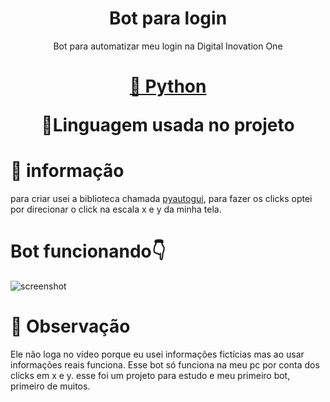 <h1 align="center">Bot para login</h1>
<p align="center">Bot para automatizar meu login na <a href"https://digitalinnovation.one/">Digital Inovation One</a></p>
<h1 align="center">
    <a href="">🔗 Python</a>
    <p align="center">🚀Linguagem usada no projeto</p>
</h1>

# 🎲 informação
para criar usei a biblioteca chamada <a href="https://pyautogui.readthedocs.io/en/latest/">pyautogui</a>, para fazer os clicks optei por direcionar o click na escala x e y da minha tela.

# Bot funcionando👇


![screenshot](https://github.com/ws-silva/bot-DIO/blob/main/img/videobot.gif)

# 🎯 Observação
Ele não loga no vídeo porque eu usei informações fictícias mas ao usar informações reais funciona. Esse bot só funciona na meu pc por conta dos clicks em x e y.
esse foi um projeto para estudo e meu primeiro bot, primeiro de muitos. 
